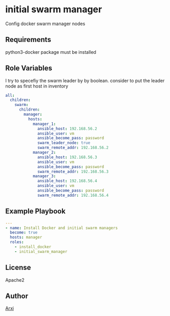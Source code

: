 initial swarm manager
=========

Config docker swarm manager nodes

Requirements
------------

python3-docker package must be installed 

Role Variables
--------------

I try to specefiy the swarm leader by by boolean. consider to put the leader node as first host in inventory

``` yml
all:
  children:
    swarm:
      children:
        manager:
          hosts:
            manager_1:
              ansible_host: 192.168.56.2
              ansible_user: vm
              ansible_become_pass: password
              swarm_leader_node: true
              swarm_remote_addr: 192.168.56.2
            manager_2:
              ansible_host: 192.168.56.3
              ansible_user: vm
              ansible_become_pass: password
              swarm_remote_addr: 192.168.56.3
            manager_3:
              ansible_host: 192.168.56.4
              ansible_user: vm
              ansible_become_pass: password
              swarm_remote_addr: 192.168.56.4
```

Example Playbook
----------------

``` yml
---
- name: Install Docker and initial swarm managers
  become: true
  hosts: manager
  roles:
    - install_docker
    - initial_swarm_manager

```
License
-------

Apache2

Author
------------------
[Arxi](https://github.com/arxi-xyz)
